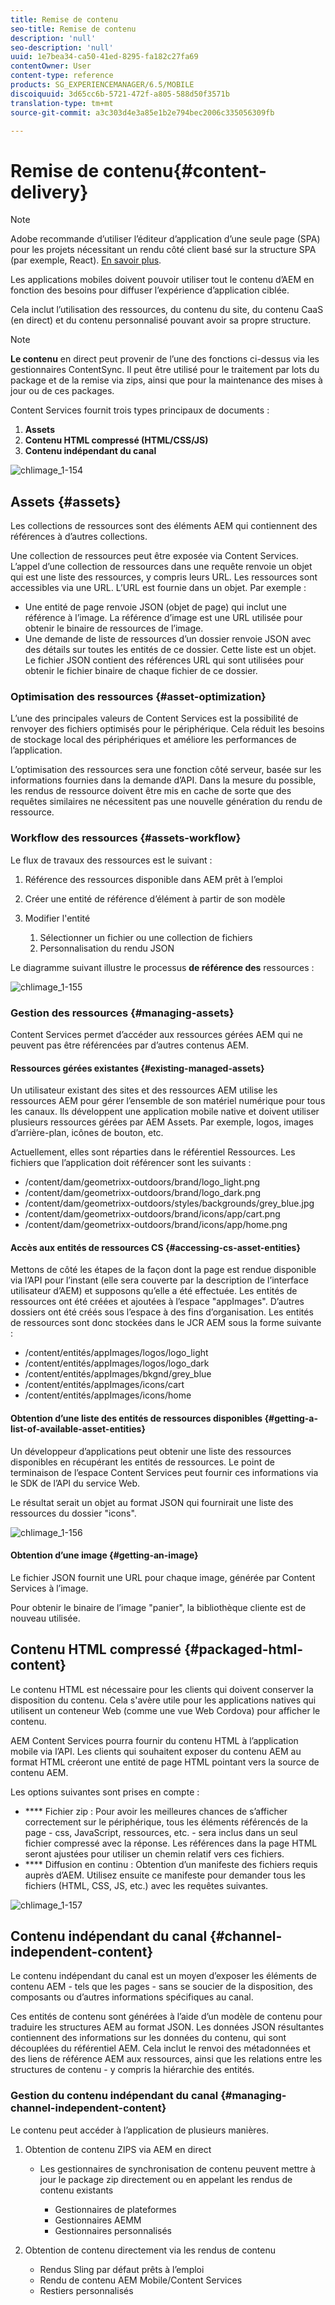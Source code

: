 ```yaml
---
title: Remise de contenu
seo-title: Remise de contenu
description: 'null'
seo-description: 'null'
uuid: 1e7bea34-ca50-41ed-8295-fa182c27fa69
contentOwner: User
content-type: reference
products: SG_EXPERIENCEMANAGER/6.5/MOBILE
discoiquuid: 3d65cc6b-5721-472f-a805-588d50f3571b
translation-type: tm+mt
source-git-commit: a3c303d4e3a85e1b2e794bec2006c335056309fb

---
```



# Remise de contenu{#content-delivery}

>[!NOTE]
>
>Adobe recommande d’utiliser l’éditeur d’application d’une seule page (SPA) pour les projets nécessitant un rendu côté client basé sur la structure SPA (par exemple, React). [En savoir plus](/help/sites-developing/spa-overview.md).

Les applications mobiles doivent pouvoir utiliser tout le contenu d’AEM en fonction des besoins pour diffuser l’expérience d’application ciblée.

Cela inclut l’utilisation des ressources, du contenu du site, du contenu CaaS (en direct) et du contenu personnalisé pouvant avoir sa propre structure.

>[!NOTE]
>
>**Le contenu** en direct peut provenir de l’une des fonctions ci-dessus via les gestionnaires ContentSync. Il peut être utilisé pour le traitement par lots du package et de la remise via zips, ainsi que pour la maintenance des mises à jour ou de ces packages.

Content Services fournit trois types principaux de documents :

1. **Assets**
1. **Contenu HTML compressé (HTML/CSS/JS)**
1. **Contenu indépendant du canal**

![chlimage_1-154](assets/chlimage_1-154.png)

## Assets {#assets}

Les collections de ressources sont des éléments AEM qui contiennent des références à d’autres collections.

Une collection de ressources peut être exposée via Content Services. L’appel d’une collection de ressources dans une requête renvoie un objet qui est une liste des ressources, y compris leurs URL. Les ressources sont accessibles via une URL. L’URL est fournie dans un objet. Par exemple :

* Une entité de page renvoie JSON (objet de page) qui inclut une référence à l’image. La référence d’image est une URL utilisée pour obtenir le binaire de ressources de l’image.
* Une demande de liste de ressources d’un dossier renvoie JSON avec des détails sur toutes les entités de ce dossier. Cette liste est un objet. Le fichier JSON contient des références URL qui sont utilisées pour obtenir le fichier binaire de chaque fichier de ce dossier.

### Optimisation des ressources {#asset-optimization}

L’une des principales valeurs de Content Services est la possibilité de renvoyer des fichiers optimisés pour le périphérique. Cela réduit les besoins de stockage local des périphériques et améliore les performances de l’application.

L’optimisation des ressources sera une fonction côté serveur, basée sur les informations fournies dans la demande d’API. Dans la mesure du possible, les rendus de ressource doivent être mis en cache de sorte que des requêtes similaires ne nécessitent pas une nouvelle génération du rendu de ressource.

### Workflow des ressources {#assets-workflow}

Le flux de travaux des ressources est le suivant :

1. Référence des ressources disponible dans AEM prêt à l’emploi
1. Créer une entité de référence d’élément à partir de son modèle
1. Modifier l&#39;entité

   1. Sélectionner un fichier ou une collection de fichiers
   1. Personnalisation du rendu JSON

Le diagramme suivant illustre le processus **de référence des** ressources :

![chlimage_1-155](assets/chlimage_1-155.png)

### Gestion des ressources {#managing-assets}

Content Services permet d’accéder aux ressources gérées AEM qui ne peuvent pas être référencées par d’autres contenus AEM.

#### Ressources gérées existantes {#existing-managed-assets}

Un utilisateur existant des sites et des ressources AEM utilise les ressources AEM pour gérer l’ensemble de son matériel numérique pour tous les canaux. Ils développent une application mobile native et doivent utiliser plusieurs ressources gérées par AEM Assets. Par exemple, logos, images d’arrière-plan, icônes de bouton, etc.

Actuellement, elles sont réparties dans le référentiel Ressources. Les fichiers que l’application doit référencer sont les suivants :

* /content/dam/geometrixx-outdoors/brand/logo_light.png
* /content/dam/geometrixx-outdoors/brand/logo_dark.png
* /content/dam/geometrixx-outdoors/styles/backgrounds/grey_blue.jpg
* /content/dam/geometrixx-outdoors/brand/icons/app/cart.png
* /content/dam/geometrixx-outdoors/brand/icons/app/home.png

#### Accès aux entités de ressources CS {#accessing-cs-asset-entities}

Mettons de côté les étapes de la façon dont la page est rendue disponible via l’API pour l’instant (elle sera couverte par la description de l’interface utilisateur d’AEM) et supposons qu’elle a été effectuée. Les entités de ressources ont été créées et ajoutées à l’espace &quot;appImages&quot;. D’autres dossiers ont été créés sous l’espace à des fins d’organisation. Les entités de ressources sont donc stockées dans le JCR AEM sous la forme suivante :

* /content/entités/appImages/logos/logo_light
* /content/entités/appImages/logos/logo_dark
* /content/entités/appImages/bkgnd/grey_blue
* /content/entités/appImages/icons/cart
* /content/entités/appImages/icons/home

#### Obtention d’une liste des entités de ressources disponibles {#getting-a-list-of-available-asset-entities}

Un développeur d’applications peut obtenir une liste des ressources disponibles en récupérant les entités de ressources. Le point de terminaison de l’espace Content Services peut fournir ces informations via le SDK de l’API du service Web.

Le résultat serait un objet au format JSON qui fournirait une liste des ressources du dossier &quot;icons&quot;.

![chlimage_1-156](assets/chlimage_1-156.png)

#### Obtention d’une image {#getting-an-image}

Le fichier JSON fournit une URL pour chaque image, générée par Content Services à l’image.

Pour obtenir le binaire de l’image &quot;panier&quot;, la bibliothèque cliente est de nouveau utilisée.

## Contenu HTML compressé {#packaged-html-content}

Le contenu HTML est nécessaire pour les clients qui doivent conserver la disposition du contenu. Cela s&#39;avère utile pour les applications natives qui utilisent un conteneur Web (comme une vue Web Cordova) pour afficher le contenu.

AEM Content Services pourra fournir du contenu HTML à l’application mobile via l’API. Les clients qui souhaitent exposer du contenu AEM au format HTML créeront une entité de page HTML pointant vers la source de contenu AEM.

Les options suivantes sont prises en compte :

* **** Fichier zip : Pour avoir les meilleures chances de s’afficher correctement sur le périphérique, tous les éléments référencés de la page - css, JavaScript, ressources, etc. - sera inclus dans un seul fichier compressé avec la réponse. Les références dans la page HTML seront ajustées pour utiliser un chemin relatif vers ces fichiers.
* **** Diffusion en continu : Obtention d’un manifeste des fichiers requis auprès d’AEM. Utilisez ensuite ce manifeste pour demander tous les fichiers (HTML, CSS, JS, etc.) avec les requêtes suivantes.

![chlimage_1-157](assets/chlimage_1-157.png)

## Contenu indépendant du canal {#channel-independent-content}

Le contenu indépendant du canal est un moyen d’exposer les éléments de contenu AEM - tels que les pages - sans se soucier de la disposition, des composants ou d’autres informations spécifiques au canal.

Ces entités de contenu sont générées à l’aide d’un modèle de contenu pour traduire les structures AEM au format JSON. Les données JSON résultantes contiennent des informations sur les données du contenu, qui sont découplées du référentiel AEM. Cela inclut le renvoi des métadonnées et des liens de référence AEM aux ressources, ainsi que les relations entre les structures de contenu - y compris la hiérarchie des entités.

### Gestion du contenu indépendant du canal {#managing-channel-independent-content}

Le contenu peut accéder à l’application de plusieurs manières.

1. Obtention de contenu ZIPS via AEM en direct

   * Les gestionnaires de synchronisation de contenu peuvent mettre à jour le package zip directement ou en appelant les rendus de contenu existants

      * Gestionnaires de plateformes
      * Gestionnaires AEMM
      * Gestionnaires personnalisés

1. Obtention de contenu directement via les rendus de contenu

   * Rendus Sling par défaut prêts à l’emploi
   * Rendu de contenu AEM Mobile/Content Services
   * Restiers personnalisés

